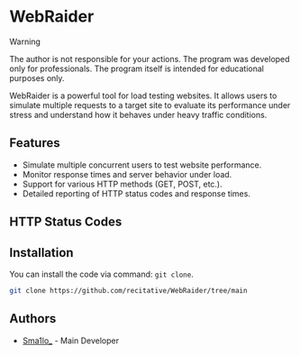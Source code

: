 # WebRaider

> [!WARNING]
> The author is not responsible for your actions. The program was developed only for professionals. The program itself is intended for educational purposes only.  


WebRaider is a powerful tool for load testing websites. It allows users to simulate multiple requests to a target site to evaluate its performance under stress and understand how it behaves under heavy traffic conditions.

## Features

- Simulate multiple concurrent users to test website performance.
- Monitor response times and server behavior under load.
- Support for various HTTP methods (GET, POST, etc.).
- Detailed reporting of HTTP status codes and response times.

## HTTP Status Codes

 

## Installation

You can install the code via command: ``git clone``.

```bash
git clone https://github.com/recitative/WebRaider/tree/main
```

## Authors

- [Sma1lo_](https://github.com/Sma1lo) - Main Developer